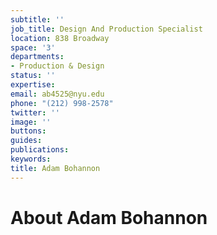 ```yaml
---
subtitle: ''
job_title: Design And Production Specialist
location: 838 Broadway
space: '3'
departments:
- Production & Design
status: ''
expertise: 
email: ab4525@nyu.edu
phone: "(212) 998-2578"
twitter: ''
image: ''
buttons: 
guides: 
publications: 
keywords: 
title: Adam Bohannon
---
```


# About Adam Bohannon